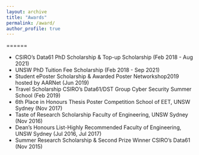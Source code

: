 ```yaml
---
layout: archive
title: "Awards"
permalink: /award/
author_profile: true
---
```


<!-- {% include base_path %}


{% for post in site.portfolio %}
  {% include archive-single.html %}
{% endfor %}
 -->

======
* CSIRO’s Data61 PhD Scholarship & Top-up Scholarship (Feb 2018 - Aug 2021)
* UNSW PhD Tuition Fee Scholarship (Feb 2018 - Sep 2021)
* Student ePoster Scholarship & Awarded Poster Networkshop2019 hosted by AARNet (Jun 2019)
* Travel Scholarship CSIRO’s Data61/DST Group Cyber Security Summer School  (Feb 2019)
* 6th Place in Honours Thesis Poster Competition School of EET, UNSW Sydney (Nov 2017)
* Taste of Research Scholarship Faculty of Engineering, UNSW Sydney (Nov 2016)
* Dean’s Honours List-Highly Recommended Faculty of Engineering, UNSW Sydney  (Jul 2016, Jul 2017)
* Summer Research Scholarship & Second Prize Winner CSIRO’s Data61  (Nov 2015)